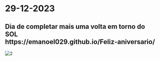 <h1>29-12-2023</h1>
                    
<h2>Dia de completar mais uma volta em torno do SOL
<br>https://emanoel029.github.io/Feliz-aniversario/</h2>


![2](https://github.com/Emanoel029/Feliz-aniversario/assets/138140487/caa3d564-2091-4218-a601-74eb38e3fff2)



